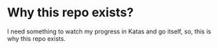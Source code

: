# Why this repo exists?

I need something to watch my progress in Katas and go itself, so, this is why this repo exists.